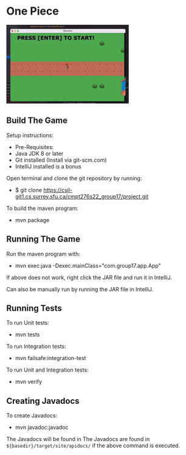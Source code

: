 # One Piece

![](ezgif.com-gif-maker.gif)



## Build The Game

Setup instructions: 
* Pre-Requisites:
* Java JDK 8 or later
* Git installed (Install via git-scm.com)
* IntelliJ installed is a bonus 

Open terminal and clone the git repository by running:
* $ git clone https://csil-git1.cs.surrey.sfu.ca/cmpt276s22_group17/project.git

To build the maven program:
* mvn package
## Running The Game

Run the maven program with:
* mvn exec:java -Dexec.mainClass="com.group17.app.App"

If above does not work, right click the JAR file and run it in IntelliJ.

Can also be manually run by running the JAR file in IntelliJ. 
## Running Tests

To run Unit tests:
* mvn tests

To run Integration tests:
* mvn failsafe:integration-test

To run Unit and Integration tests:
* mvn verify
## Creating Javadocs

To create Javadocs:
* mvn javadoc:javadoc

The Javadocs will be found in The Javadocs are found in `${basedir}/target/site/apidocs/` if the above command is executed.
